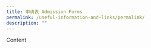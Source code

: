 ```yaml
---
title: 申请表 Admission Forms
permalink: /useful-information-and-links/permalink/
description: ""
---
```

Content